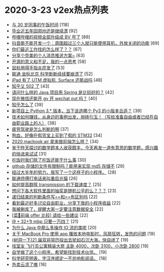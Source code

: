 # 2020-3-23 v2ex热点列表

+ [与 30 岁同事的午饭时间](https://www.v2ex.com/t/655350#reply118) [118]
+ [毕业近五年回郑州还是继续漂](https://www.v2ex.com/t/655263#reply92) [92]
+ [哔哩哔哩的视频全部升级成 BV 号了](https://www.v2ex.com/t/655367#reply89) [89]
+ [抖音能不能开发一个：周围超过三个人就只能使用耳机，外放关闭的功能](https://www.v2ex.com/t/655302#reply69) [69]
+ [你们最近工作找的怎么样了？？](https://www.v2ex.com/t/655343#reply67) [67]
+ [分享个完美的个人消息推送方案~](https://www.v2ex.com/t/655243#reply63) [63]
+ [开源的意义和不足，我的一点思考](https://www.v2ex.com/t/655355#reply58) [58]
+ [鼠标用得手指炎症发了](https://www.v2ex.com/t/655257#reply53) [53]
+ [联通 坐标北京 科学断断续续要崩溃了](https://www.v2ex.com/t/655282#reply52) [52]
+ [iPad 有了 UTM 虚拟机, Surface 还能战吗](https://www.v2ex.com/t/655267#reply48) [48]
+ [知乎又 502 了](https://www.v2ex.com/t/655328#reply43) [43]
+ [请问什么样的 Java 项目用 Spring 是比较好的？](https://www.v2ex.com/t/655223#reply42) [42]
+ [现在微信还能开 gv 开 wechat out 吗？](https://www.v2ex.com/t/655306#reply40) [40]
+ [知乎怎么了](https://www.v2ex.com/t/655312#reply39) [39]
+ [新项目上 Python 3.* 版本，当下该选哪个 Py3 的小版本合适？](https://www.v2ex.com/t/655332#reply39) [39]
+ [技术如何赚钱，从身边的事例出发，抛砖引玉！（写给准备自由或者已经在自由职业路上的人）](https://www.v2ex.com/t/655408#reply38) [38]
+ [疲劳驾驶是怎么判断的啊](https://www.v2ex.com/t/655446#reply37) [37]
+ [狗血，好像在假货宝上买到了假的 STM32](https://www.v2ex.com/t/655224#reply34) [34]
+ [2020 macbook air 拿来做前端怎么样？](https://www.v2ex.com/t/655291#reply34) [34]
+ [鉴于昨天探讨的数学题本人收获颇丰，今天再发一道有意思的数学题，感兴趣的快进来试试](https://www.v2ex.com/t/655363#reply31) [31]
+ [吃饭时我们除了吃饭还能干什么事](https://www.v2ex.com/t/655248#reply30) [30]
+ [github 存储的文件有限制吗？能用来实现 md5 存储不](https://www.v2ex.com/t/655372#reply29) [29]
+ [经过大半年的努力，我写了一个这样子的小程序。](https://www.v2ex.com/t/655370#reply28) [28]
+ [联通师傅打电话来叫重启光猫](https://www.v2ex.com/t/655386#reply26) [26]
+ [如何提高群晖 transmission 的下载速度？](https://www.v2ex.com/t/655331#reply25) [25]
+ [想问下各大软件里面的抽奖是随机公平的么？？？](https://www.v2ex.com/t/655271#reply23) [23]
+ [递归结束的判断条件写==和>=有区别吗](https://www.v2ex.com/t/655389#reply22) [22]
+ [看到最近好多讨论自由职业，分享下我的小程序收益](https://www.v2ex.com/t/655462#reply22) [22]
+ [我被删库了，提醒大家一定要注意数据安全](https://www.v2ex.com/t/655227#reply22) [22]
+ [[菜🐔前端 offer 比较] 请给一些建议](https://www.v2ex.com/t/655279#reply22) [22]
+ [i9 + 32+1t mbp 只要一万四？](https://www.v2ex.com/t/655222#reply21) [21]
+ [为什么 Java 中那么多操作 IO 流的类呢](https://www.v2ex.com/t/655301#reply20) [20]
+ [关于 MacBook Pro 使用 app 播放本地电影时，风扇狂转，发热的问题](https://www.v2ex.com/t/655395#reply19) [19]
+ [(树洞一下)21 届双非简历投出去犹如石沉大海，快自闭了](https://www.v2ex.com/t/655233#reply19) [19]
+ [找室友 飞行员公寓精装大房 主卧 4000，次卧 3100，小次卧 2800](https://www.v2ex.com/t/655298#reply19) [19]
+ [自学做了这个小程序，希望能找到技术伙伴。](https://www.v2ex.com/t/655300#reply19) [19]
+ [科学研究明表，字汉序顺定一不并响影阅读。](https://www.v2ex.com/t/655230#reply18) [18]
+ [外卖云凉了嗷](https://www.v2ex.com/t/655259#reply18) [18]
